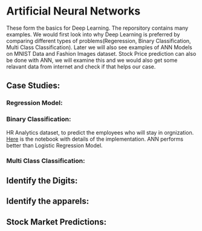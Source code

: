 # Artificial Neural Networks
These form the basics for Deep Learning. The reporsitory contains many examples. We would first look into why Deep Learning is preferred by comparing different types of problems(Regeression, Binary Classification, Multi Class Classification). Later we will also see examples of ANN Models on MNIST Data and Fashion Images dataset. Stock Price prediction can also be done with ANN, we will examine this and we would also get some relavant data from internet and check if that helps our case.

## Case Studies:
### Regression Model:

### Binary Classification:
HR Analytics dataset, to predict the employees who will stay in orgnization. [Here](https://nbviewer.jupyter.org/github/saianil58/Artificial-Neural-Networks/blob/master/Binary%20Classification/binary_classification_keras.ipynb) is the notebook with details of the implementation.
ANN performs better than Logistic Regression Model.

### Multi Class Classification:

## Identify the Digits:

## Identify the apparels:

## Stock Market Predictions:
